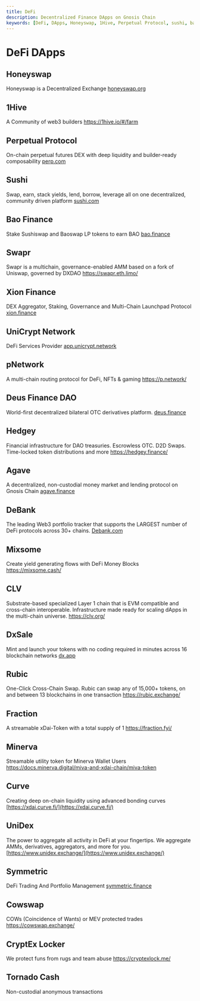 ```yaml
---
title: DeFi
description: Decentralized Finance DApps on Gnosis Chain
keywords: [DeFi, DApps, Honeyswap, 1Hive, Perpetual Protocol, sushi, bao.finance, Swapr, Xion Finance, UniCrypt Network, pNetwork, Deus Finance DAO, Mixsome, Agave, Hedgey, DeBank, CLV, DxSale, Rubic, Fraction, Minerva, Curve, UniDex, Cowswap, CryptEx Locker,] 
---
```


# DeFi DApps

## Honeyswap
Honeyswap is a Decentralized Exchange
[honeyswap.org](honeyswap.org)

## 1Hive
A Community of web3 builders
https://1hive.io/#/farm

## Perpetual Protocol
On-chain perpetual futures DEX with deep liquidity and builder-ready composability
[perp.com](perp.com)

## Sushi
Swap, earn, stack yields, lend, borrow, leverage all on one decentralized, community driven platform
[sushi.com](sushi.com)

## Bao Finance
Stake Sushiswap and Baoswap LP tokens to earn BAO
[bao.finance](bao.finance)

## Swapr
Swapr is a multichain, governance-enabled AMM based on a fork of Uniswap, governed by DXDAO
https://swapr.eth.limo/

## Xion Finance
DEX Aggregator, Staking, Governance and Multi-Chain Launchpad Protocol
[xion.finance](xion.finance)

## UniCrypt Network
DeFi Services Provider
[app.unicrypt.network](app.unicrypt.network)

## pNetwork
A multi-chain routing protocol for DeFi, NFTs & gaming
https://p.network/

## Deus Finance DAO
World-first decentralized bilateral OTC derivatives platform.
[deus.finance](deus.finance)

## Hedgey
Financial infrastructure for DAO treasuries. Escrowless OTC. D2D Swaps. Time-locked token distributions and more
https://hedgey.finance/

## Agave
A decentralized, non-custodial money market and lending protocol on Gnosis Chain
[agave.finance](agave.finance)

## DeBank
The leading Web3 portfolio tracker that supports the LARGEST number of DeFi protocols across 30+ chains.
[Debank.com](Debank.com)

## Mixsome
Create yield generating flows with DeFi Money Blocks
https://mixsome.cash/

## CLV
Substrate-based specialized Layer 1 chain that is EVM compatible and cross-chain interoperable. Infrastructure made ready for scaling dApps in the multi-chain universe.
https://clv.org/

## DxSale
Mint and launch your tokens with no coding required in minutes across 16 blockchain networks 
[dx.app](dx.app)

## Rubic
One-Click Cross-Chain Swap. Rubic can swap any of 15,000+ tokens, on and between 13 blockchains in one transaction
https://rubic.exchange/

## Fraction
A streamable xDai-Token with a total supply of 1
https://fraction.fyi/

## Minerva
Streamable utility token for Minerva Wallet Users
https://docs.minerva.digital/miva-and-xdai-chain/miva-token

## Curve
Creating deep on-chain liquidity using advanced bonding curves
[https://xdai.curve.fi/](https://xdai.curve.fi/)

## UniDex
The power to aggregate all activity in DeFi at your fingertips. We aggregate AMMs, derivatives, aggregators, and more for you.
[https://www.unidex.exchange/](https://www.unidex.exchange/)

## Symmetric
DeFi Trading And Portfolio Management
[symmetric.finance](symmetric.finance)

## Cowswap
COWs (Coincidence of Wants) or MEV protected trades
https://cowswap.exchange/

## CryptEx Locker
We protect funs from rugs and team abuse
https://cryptexlock.me/

## Tornado Cash
Non-custodial anonymous transactions 
